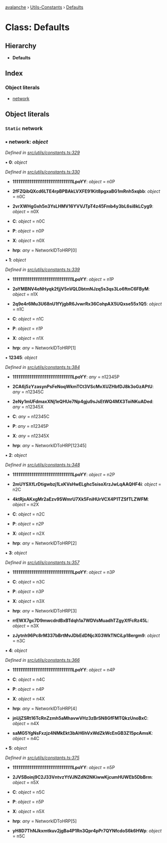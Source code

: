 [avalanche](../README.md) › [Utils-Constants](../modules/utils_constants.md) › [Defaults](utils_constants.defaults.md)

# Class: Defaults

## Hierarchy

* **Defaults**

## Index

### Object literals

* [network](utils_constants.defaults.md#static-network)

## Object literals

### `Static` network

### ▪ **network**: *object*

*Defined in [src/utils/constants.ts:329](https://github.com/ava-labs/avalanchejs/blob/9282770/src/utils/constants.ts#L329)*

▪ **0**: *object*

*Defined in [src/utils/constants.ts:330](https://github.com/ava-labs/avalanchejs/blob/9282770/src/utils/constants.ts#L330)*

* **11111111111111111111111111111111LpoYY**: *object* = n0P

* **2fFZQibQXcd6LTE4rpBPBAkLVXFE91Kit8pgxaBG1mRnh5xqbb**: *object* = n0C

* **2vrXWHgGxh5n3YsLHMV16YVVJTpT4z45Fmb4y3bL6si8kLCyg9**: *object* = n0X

* **C**: *object* = n0C

* **P**: *object* = n0P

* **X**: *object* = n0X

* **hrp**: *any* = NetworkIDToHRP[0]

▪ **1**: *object*

*Defined in [src/utils/constants.ts:339](https://github.com/ava-labs/avalanchejs/blob/9282770/src/utils/constants.ts#L339)*

* **11111111111111111111111111111111LpoYY**: *object* = n1P

* **2oYMBNV4eNHyqk2fjjV5nVQLDbtmNJzq5s3qs3Lo6ftnC6FByM**: *object* = n1X

* **2q9e4r6Mu3U68nU1fYjgbR6JvwrRx36CohpAX5UQxse55x1Q5**: *object* = n1C

* **C**: *object* = n1C

* **P**: *object* = n1P

* **X**: *object* = n1X

* **hrp**: *any* = NetworkIDToHRP[1]

▪ **12345**: *object*

*Defined in [src/utils/constants.ts:384](https://github.com/ava-labs/avalanchejs/blob/9282770/src/utils/constants.ts#L384)*

* **11111111111111111111111111111111LpoYY**: *any* = n12345P

* **2CA6j5zYzasynPsFeNoqWkmTCt3VScMvXUZHbfDJ8k3oGzAPtU**: *any* = n12345C

* **2eNy1mUFdmaxXNj1eQHUe7Np4gju9sJsEtWQ4MX3ToiNKuADed**: *any* = n12345X

* **C**: *any* = n12345C

* **P**: *any* = n12345P

* **X**: *any* = n12345X

* **hrp**: *any* = NetworkIDToHRP[12345]

▪ **2**: *object*

*Defined in [src/utils/constants.ts:348](https://github.com/ava-labs/avalanchejs/blob/9282770/src/utils/constants.ts#L348)*

* **11111111111111111111111111111111LpoYY**: *object* = n2P

* **2mUYSXfLrDtigwbzj1LxKVsHwELghc5sisoXrzJwLqAAQHF4i**: *object* = n2C

* **4ktRjsAKxgMr2aEzv9SWmrU7Xk5FniHUrVCX4P1TZSfTLZWFM**: *object* = n2X

* **C**: *object* = n2C

* **P**: *object* = n2P

* **X**: *object* = n2X

* **hrp**: *any* = NetworkIDToHRP[2]

▪ **3**: *object*

*Defined in [src/utils/constants.ts:357](https://github.com/ava-labs/avalanchejs/blob/9282770/src/utils/constants.ts#L357)*

* **11111111111111111111111111111111LpoYY**: *object* = n3P

* **C**: *object* = n3C

* **P**: *object* = n3P

* **X**: *object* = n3X

* **hrp**: *any* = NetworkIDToHRP[3]

* **rrEWX7gc7D9mwcdrdBxBTdqh1a7WDVsMuadhTZgyXfFcRz45L**: *object* = n3X

* **zJytnh96Pc8rM337bBrtMvJDbEdDNjcXG3WkTNCiLp18ergm9**: *object* = n3C

▪ **4**: *object*

*Defined in [src/utils/constants.ts:366](https://github.com/ava-labs/avalanchejs/blob/9282770/src/utils/constants.ts#L366)*

* **11111111111111111111111111111111LpoYY**: *object* = n4P

* **C**: *object* = n4C

* **P**: *object* = n4P

* **X**: *object* = n4X

* **hrp**: *any* = NetworkIDToHRP[4]

* **jnUjZSRt16TcRnZzmh5aMhavwVHz3zBrSN8GfFMTQkzUnoBxC**: *object* = n4X

* **saMG5YgNsFxzjz4NMkEkt3bAH6hVxWdZkWcEnGB3Z15pcAmsK**: *object* = n4C

▪ **5**: *object*

*Defined in [src/utils/constants.ts:375](https://github.com/ava-labs/avalanchejs/blob/9282770/src/utils/constants.ts#L375)*

* **11111111111111111111111111111111LpoYY**: *object* = n5P

* **2JVSBoinj9C2J33VntvzYtVJNZdN2NKiwwKjcumHUWEb5DbBrm**: *object* = n5X

* **C**: *object* = n5C

* **P**: *object* = n5P

* **X**: *object* = n5X

* **hrp**: *any* = NetworkIDToHRP[5]

* **yH8D7ThNJkxmtkuv2jgBa4P1Rn3Qpr4pPr7QYNfcdoS6k6HWp**: *object* = n5C
